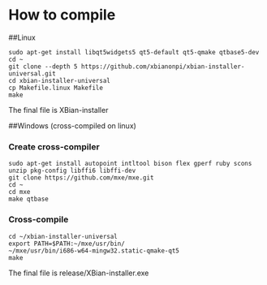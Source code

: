 How to compile
=================

##Linux
```
sudo apt-get install libqt5widgets5 qt5-default qt5-qmake qtbase5-dev
cd ~
git clone --depth 5 https://github.com/xbianonpi/xbian-installer-universal.git
cd xbian-installer-universal
cp Makefile.linux Makefile
make
```

The final file is XBian-installer

##Windows (cross-compiled on linux)

### Create cross-compiler
```
sudo apt-get install autopoint intltool bison flex gperf ruby scons unzip pkg-config libffi6 libffi-dev
git clone https://github.com/mxe/mxe.git
cd ~
cd mxe
make qtbase
```

### Cross-compile
```
cd ~/xbian-installer-universal
export PATH=$PATH:~/mxe/usr/bin/
~/mxe/usr/bin/i686-w64-mingw32.static-qmake-qt5
make
```

The final file is release/XBian-installer.exe
